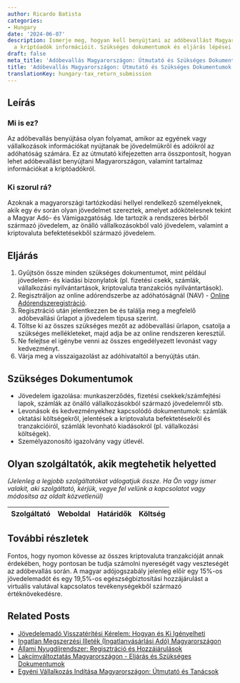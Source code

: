 ```yaml
---
author: Ricardo Batista
categories:
- Hungary
date: '2024-06-07'
description: Ismerje meg, hogyan kell benyújtani az adóbevallást Magyarországon, beleértve
  a kriptóadók információit. Szükséges dokumentumok és eljárás lépései részletesen!
draft: false
meta_title: 'Adóbevallás Magyarországon: Útmutató és Szükséges Dokumentumok'
title: 'Adóbevallás Magyarországon: Útmutató és Szükséges Dokumentumok'
translationKey: hungary-tax_return_submission
---
```



## Leírás
### Mi is ez?
Az adóbevallás benyújtása olyan folyamat, amikor az egyének vagy vállalkozások információkat nyújtanak be jövedelmükről és adóikról az adóhatóság számára. Ez az útmutató kifejezetten arra összpontosít, hogyan lehet adóbevallást benyújtani Magyarországon, valamint tartalmaz információkat a kriptóadókról.

### Ki szorul rá?
Azoknak a magyarországi tartózkodási hellyel rendelkező személyeknek, akik egy év során olyan jövedelmet szereztek, amelyet adókötelesnek tekint a Magyar Adó- és Vámigazgatóság. Ide tartozik a rendszeres bérből származó jövedelem, az önálló vállalkozásokból való jövedelem, valamint a kriptovaluta befektetésekből származó jövedelem.

## Eljárás
1. Gyűjtsön össze minden szükséges dokumentumot, mint például jövedelem- és kiadási bizonylatok (pl. fizetési csekk, számlák, vállalkozási nyilvántartások, kriptovaluta tranzakciós nyilvántartások).
2. Regisztráljon az online adórendszerbe az adóhatóságnál (NAV) - [Online Adórendszeregistráció](https://nav.gov.hu/nav/ugyfelszolgalatok/elektronikus_e_adozas).
3. Regisztráció után jelentkezzen be és találja meg a megfelelő adóbevallási űrlapot a jövedelem típusa szerint.
4. Töltse ki az összes szükséges mezőt az adóbevallási űrlapon, csatolja a szükséges mellékleteket, majd adja be az online rendszeren keresztül.
5. Ne felejtse el igénybe venni az összes engedélyezett levonást vagy kedvezményt.
6. Várja meg a visszaigazolást az adóhivataltól a benyújtás után.

## Szükséges Dokumentumok
- Jövedelem igazolása: munkaszerződés, fizetési csekkek/számfejtési lapok, számlák az önálló vállalkozásokból származó jövedelemről stb.
- Levonások és kedvezményekhez kapcsolódó dokumentumok: számlák oktatási költségekről, jelentések a kriptovaluta befektetésekről és tranzakcióiról, számlák levonható kiadásokról (pl. vállalkozási költségek).
- Személyazonosító igazolvány vagy útlevél.

## Olyan szolgáltatók, akik megtehetik helyetted

_(Jelenleg a legjobb szolgáltatókat válogatjuk össze. Ha Ön vagy ismer valakit, aki szolgáltató, kérjük, vegye fel velünk a kapcsolatot vagy módosítsa az oldalt közvetlenül)_

| Szolgáltató     |     Weboldal    |     Határidők    |       Költség     |
| :-------------: | :-------------: |  :-------------: | :-------------: |

## További részletek
Fontos, hogy nyomon kövesse az összes kriptovaluta tranzakcióját annak érdekében, hogy pontosan be tudja számolni nyereségét vagy veszteségét az adóbevallás során. A magyar adójogszabály jelenleg előír egy 15%-os jövedelemadót és egy 19,5%-os egészségbiztosítási hozzájárulást a virtuális valutával kapcsolatos tevékenységekből származó értéknövekedésre.


## Related Posts

- [Jövedelemadó Visszatérítési Kérelem: Hogyan és Ki Igényelheti](https://tramitit.com/hu/guides/hungary/szemelyi_jovedelemado_visszaterites_igenylese/)
- [Ingatlan Megszerzési Illeték (Ingatlanvásárlási Adó) Magyarországon](https://tramitit.com/hu/guides/hungary/vagyonszerzesi_illetek_befizetese/)
- [Állami Nyugdíjrendszer: Regisztráció és Hozzájárulások](https://tramitit.com/hu/guides/hungary/belepes_az_allami_nyugdijrendszerbe/)
- [Lakcímváltoztatás Magyarországon - Eljárás és Szükséges Dokumentumok](https://tramitit.com/hu/guides/hungary/lakohely_bejelentese/)
- [Egyéni Vállalkozás Indítása Magyarországon: Útmutató és Tanácsok](https://tramitit.com/hu/guides/hungary/egyeni_vallalkozo_bejelentese/)